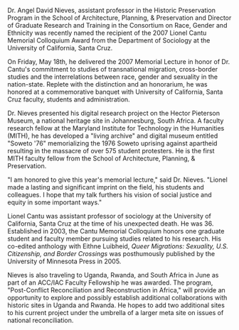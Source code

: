 Dr. Angel David Nieves, assistant professor in the Historic Preservation Program in the School of Architecture, Planning, & Preservation and Director of Graduate Research and Training in the Consortium on Race, Gender and Ethnicity was recently named the recipient of the 2007 Lionel Cantu Memorial Colloquium Award from the Department of Sociology at the University of California, Santa Cruz.

On Friday, May 18th, he delivered the 2007 Memorial Lecture in honor of Dr. Cantu's commitment to studies of transnational migration, cross-border studies and the interrelations between race, gender and sexuality in the nation-state. Replete with the distinction and an honorarium, he was honored at a commemorative banquet with University of California, Santa Cruz faculty, students and administration.

Dr. Nieves presented his digital research project on the Hector Pieterson Museum, a national heritage site in Johannesburg, South Africa. A faculty research fellow at the Maryland Institute for Technology in the Humanities (MITH), he has developed a "living archive" and digital museum entitled "Soweto '76" memorializing the 1976 Soweto uprising against apartheid resulting in the massacre of over 575 student protesters. He is the first MITH faculty fellow from the School of Architecture, Planning, & Preservation.

"I am honored to give this year's memorial lecture," said Dr. Nieves. "Lionel made a lasting and significant imprint on the field, his students and colleagues. I hope that my talk furthers his vision of social justice and equity in some important ways."

Lionel Cantu was assistant professor of sociology at the University of California, Santa Cruz at the time of his unexpected death. He was 36. Established in 2003, the Cantu Memorial Colloquium honors one graduate student and faculty member pursuing studies related to his research. His co-edited anthology with Eithne Luibheid, _Queer Migrations: Sexuality, U.S. Citizenship, and Border Crossings_ was posthumously published by the University of Minnesota Press in 2005.

Nieves is also traveling to Uganda, Rwanda, and South Africa in June as part of an ACC/IAC Faculty Fellowship he was awarded. The program, "Post-Conflict Reconciliation and Reconstruction in Africa," will provide an opportunity to explore and possibly establish additional collaborations with historic sites in Uganda and Rwanda. He hopes to add two additional sites to his current project under the umbrella of a larger meta site on issues of national reconciliation.
